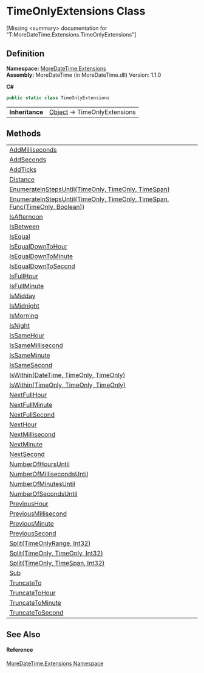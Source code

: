 # TimeOnlyExtensions Class


\[Missing &lt;summary&gt; documentation for "T:MoreDateTime.Extensions.TimeOnlyExtensions"\]



## Definition
**Namespace:** <a href="3139ad8c-443b-c9bf-71c7-2dc294c1d234">MoreDateTime.Extensions</a>  
**Assembly:** MoreDateTime (in MoreDateTime.dll) Version: 1.1.0

**C#**
``` C#
public static class TimeOnlyExtensions
```

<table><tr><td><strong>Inheritance</strong></td><td><a href="https://learn.microsoft.com/dotnet/api/system.object" target="_blank" rel="noopener noreferrer">Object</a>  →  TimeOnlyExtensions</td></tr>
</table>



## Methods
<table>
<tr>
<td><a href="db5b6de2-4b7a-2a96-8775-6c1bb96d54e5">AddMilliseconds</a></td>
<td> </td></tr>
<tr>
<td><a href="2c808221-77b7-35be-80f4-75acb811090d">AddSeconds</a></td>
<td> </td></tr>
<tr>
<td><a href="b540937b-92b7-31d0-206e-266f42fd3b16">AddTicks</a></td>
<td> </td></tr>
<tr>
<td><a href="92132f07-d34d-939e-7b94-bdbae2d2e285">Distance</a></td>
<td> </td></tr>
<tr>
<td><a href="4364e620-4f65-10bd-1277-25874c8cfa3b">EnumerateInStepsUntil(TimeOnly, TimeOnly, TimeSpan)</a></td>
<td> </td></tr>
<tr>
<td><a href="4f609ab9-1a2f-bff9-1024-3ec2a5533a90">EnumerateInStepsUntil(TimeOnly, TimeOnly, TimeSpan, Func(TimeOnly, Boolean))</a></td>
<td> </td></tr>
<tr>
<td><a href="c1274583-b695-ecae-a71d-36f7b1b3e27c">IsAfternoon</a></td>
<td> </td></tr>
<tr>
<td><a href="0240413e-87a0-eab0-06aa-5c2078ac0ad5">IsBetween</a></td>
<td> </td></tr>
<tr>
<td><a href="0fd75714-8694-1a61-6049-948a43784905">IsEqual</a></td>
<td> </td></tr>
<tr>
<td><a href="3b74d2c2-b9f7-1cd6-9fde-e92cc6233399">IsEqualDownToHour</a></td>
<td> </td></tr>
<tr>
<td><a href="f2aa9906-330a-efb9-c422-b84e0675f324">IsEqualDownToMinute</a></td>
<td> </td></tr>
<tr>
<td><a href="ab10857f-37a8-5200-c84c-dacfe1a012e1">IsEqualDownToSecond</a></td>
<td> </td></tr>
<tr>
<td><a href="1530c907-21b3-3968-8920-82d913da6d4b">IsFullHour</a></td>
<td> </td></tr>
<tr>
<td><a href="415871f9-f9da-125e-32a9-05d178dd2504">IsFullMinute</a></td>
<td> </td></tr>
<tr>
<td><a href="20abf02c-6ca1-6996-e2af-0364dbd61296">IsMidday</a></td>
<td> </td></tr>
<tr>
<td><a href="9b867c5d-6909-c2d5-6a31-454a12cc8398">IsMidnight</a></td>
<td> </td></tr>
<tr>
<td><a href="96661354-9fdf-ada3-34c5-2e009e1d9a6a">IsMorning</a></td>
<td> </td></tr>
<tr>
<td><a href="d552dafd-4009-cf6e-8491-5e80f45e0258">IsNight</a></td>
<td> </td></tr>
<tr>
<td><a href="c5985c5f-8e5b-3b33-27a3-50917f87e8a7">IsSameHour</a></td>
<td> </td></tr>
<tr>
<td><a href="67b9c5b8-8f17-01fc-5023-542348010e53">IsSameMillisecond</a></td>
<td> </td></tr>
<tr>
<td><a href="1cba24b2-6274-b11f-2281-ad7613511957">IsSameMinute</a></td>
<td> </td></tr>
<tr>
<td><a href="92e120db-9730-ef79-8fd2-1d091d5b54e2">IsSameSecond</a></td>
<td> </td></tr>
<tr>
<td><a href="4eac331f-8a72-72b1-f53b-d8229998eebf">IsWithin(DateTime, TimeOnly, TimeOnly)</a></td>
<td> </td></tr>
<tr>
<td><a href="1afee630-632b-b507-e254-25a94dabb5c2">IsWithin(TimeOnly, TimeOnly, TimeOnly)</a></td>
<td> </td></tr>
<tr>
<td><a href="605d719b-30ce-4c3a-0036-9462d7f4df89">NextFullHour</a></td>
<td> </td></tr>
<tr>
<td><a href="87c2ee8a-a682-b624-a2e9-08e2f0dcb884">NextFullMinute</a></td>
<td> </td></tr>
<tr>
<td><a href="f6022592-56a3-8e40-0423-edd94bfbd2ee">NextFullSecond</a></td>
<td> </td></tr>
<tr>
<td><a href="eb317f9d-1b2d-dab0-f6ec-43d652ee5ca8">NextHour</a></td>
<td> </td></tr>
<tr>
<td><a href="c6cb8b5b-362f-ac6a-845e-09512099651b">NextMillisecond</a></td>
<td> </td></tr>
<tr>
<td><a href="7cf471f6-6cd6-718a-24d9-0fc6c8072299">NextMinute</a></td>
<td> </td></tr>
<tr>
<td><a href="8fefb7e2-c72d-7a5e-70d4-4d158c29e911">NextSecond</a></td>
<td> </td></tr>
<tr>
<td><a href="02ea747b-e651-baee-56a8-b3c29256c8fb">NumberOfHoursUntil</a></td>
<td> </td></tr>
<tr>
<td><a href="1fc9b491-6340-1fe4-d0f6-ea426ff03c9e">NumberOfMillisecondsUntil</a></td>
<td> </td></tr>
<tr>
<td><a href="b4ffd60f-da15-1720-9a3d-73f2f7c99c42">NumberOfMinutesUntil</a></td>
<td> </td></tr>
<tr>
<td><a href="d86e6d55-8c90-a3c5-6c70-f41d34e49c04">NumberOfSecondsUntil</a></td>
<td> </td></tr>
<tr>
<td><a href="c14b98fb-fcd5-67ca-2b74-1bda1589c2f2">PreviousHour</a></td>
<td> </td></tr>
<tr>
<td><a href="77578bb6-f3e5-d380-10e7-3e7e60bfaf13">PreviousMillisecond</a></td>
<td> </td></tr>
<tr>
<td><a href="d16b255c-1c20-556d-2fa6-ea48e5d930f3">PreviousMinute</a></td>
<td> </td></tr>
<tr>
<td><a href="b99afaf9-799b-9b30-eb42-3dfe7b7ed0b5">PreviousSecond</a></td>
<td> </td></tr>
<tr>
<td><a href="11353677-9b0a-0a29-a7aa-64ee79220e01">Split(TimeOnlyRange, Int32)</a></td>
<td> </td></tr>
<tr>
<td><a href="7f1e3b95-5f0e-bb4a-1c42-db68f74e65a9">Split(TimeOnly, TimeOnly, Int32)</a></td>
<td> </td></tr>
<tr>
<td><a href="7f4e36fe-0d3d-335b-bef6-9f0d315d1a23">Split(TimeOnly, TimeSpan, Int32)</a></td>
<td> </td></tr>
<tr>
<td><a href="da75eb10-e440-89f8-ae66-3443e1aa5883">Sub</a></td>
<td> </td></tr>
<tr>
<td><a href="1ce03291-4acb-fbc8-271a-0d9ecc54b476">TruncateTo</a></td>
<td> </td></tr>
<tr>
<td><a href="e33f8961-a514-fc7e-46a0-946a3810e8f3">TruncateToHour</a></td>
<td> </td></tr>
<tr>
<td><a href="0db32f0d-a357-740c-bb7e-5f67ba3ca018">TruncateToMinute</a></td>
<td> </td></tr>
<tr>
<td><a href="27b63c7c-be4b-c834-f25c-ded9055dfd39">TruncateToSecond</a></td>
<td> </td></tr>
</table>

## See Also


#### Reference
<a href="3139ad8c-443b-c9bf-71c7-2dc294c1d234">MoreDateTime.Extensions Namespace</a>  
